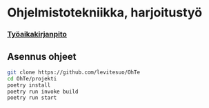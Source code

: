 # Ohjelmistotekniikka, harjoitustyö

### [Työaikakirjanpito](https://github.com/levitesuo/OhTe/blob/main/projekti/Documentation/ty%C3%B6aikakirjanpito.txt)

## Asennus ohjeet
```sh
git clone https://github.com/levitesuo/OhTe
cd OhTe/projekti
poetry install
poetry run invoke build
poetry run start
```

